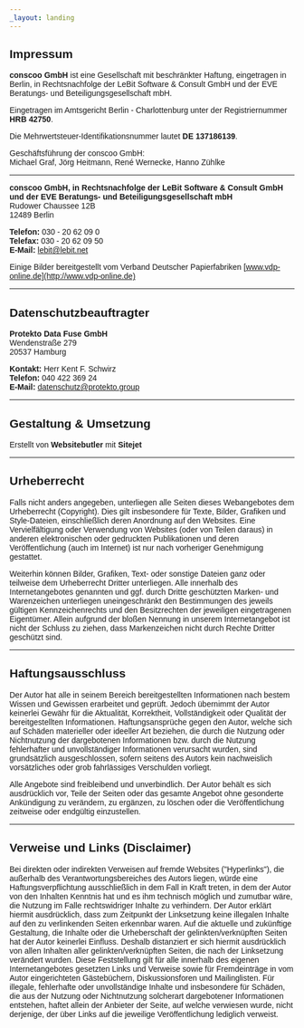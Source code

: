 ```yaml
---
_layout: landing
---
```


<style>
body {
    font-family: "Century Gothic", "CenturyGothic", "AppleGothic", sans-serif;
}
</style>

## Impressum

**conscoo GmbH** ist eine Gesellschaft mit beschränkter Haftung, eingetragen in Berlin, in Rechtsnachfolge der LeBit Software & Consult GmbH und der EVE Beratungs- und Beteiligungsgesellschaft mbH.

Eingetragen im Amtsgericht Berlin - Charlottenburg unter der Registriernummer **HRB 42750**.

Die Mehrwertsteuer-Identifikationsnummer lautet **DE 137186139**.

Geschäftsführung der conscoo GmbH:  
Michael Graf, Jörg Heitmann, René Wernecke, Hanno Zühlke

---

**conscoo GmbH, in Rechtsnachfolge der LeBit Software & Consult GmbH und der EVE Beratungs- und Beteiligungsgesellschaft mbH**  
Rudower Chaussee 12B  
12489 Berlin

**Telefon:** 030 - 20 62 09 0  
**Telefax:** 030 - 20 62 09 50  
**E-Mail:** [lebit@lebit.net](mailto:lebit@lebit.net)

Einige Bilder bereitgestellt vom Verband Deutscher Papierfabriken [www.vdp-online.de](http://www.vdp-online.de)

---

## Datenschutzbeauftragter

**Protekto Data Fuse GmbH**  
Wendenstraße 279  
20537 Hamburg

**Kontakt:** Herr Kent F. Schwirz  
**Telefon:** 040 422 369 24  
**E-Mail:** [datenschutz@protekto.group](mailto:datenschutz@protekto.group)

---

## Gestaltung & Umsetzung

Erstellt von **Websitebutler** mit **Sitejet**

---

## Urheberrecht

Falls nicht anders angegeben, unterliegen alle Seiten dieses Webangebotes dem Urheberrecht (Copyright). Dies gilt insbesondere für Texte, Bilder, Grafiken und Style-Dateien, einschließlich deren Anordnung auf den Websites. Eine Vervielfältigung oder Verwendung von Websites (oder von Teilen daraus) in anderen elektronischen oder gedruckten Publikationen und deren Veröffentlichung (auch im Internet) ist nur nach vorheriger Genehmigung gestattet.

Weiterhin können Bilder, Grafiken, Text- oder sonstige Dateien ganz oder teilweise dem Urheberrecht Dritter unterliegen. Alle innerhalb des Internetangebotes genannten und ggf. durch Dritte geschützten Marken- und Warenzeichen unterliegen uneingeschränkt den Bestimmungen des jeweils gültigen Kennzeichenrechts und den Besitzrechten der jeweiligen eingetragenen Eigentümer. Allein aufgrund der bloßen Nennung in unserem Internetangebot ist nicht der Schluss zu ziehen, dass Markenzeichen nicht durch Rechte Dritter geschützt sind.

---

## Haftungsausschluss

Der Autor hat alle in seinem Bereich bereitgestellten Informationen nach bestem Wissen und Gewissen erarbeitet und geprüft. Jedoch übernimmt der Autor keinerlei Gewähr für die Aktualität, Korrektheit, Vollständigkeit oder Qualität der bereitgestellten Informationen. Haftungsansprüche gegen den Autor, welche sich auf Schäden materieller oder ideeller Art beziehen, die durch die Nutzung oder Nichtnutzung der dargebotenen Informationen bzw. durch die Nutzung fehlerhafter und unvollständiger Informationen verursacht wurden, sind grundsätzlich ausgeschlossen, sofern seitens des Autors kein nachweislich vorsätzliches oder grob fahrlässiges Verschulden vorliegt.

Alle Angebote sind freibleibend und unverbindlich. Der Autor behält es sich ausdrücklich vor, Teile der Seiten oder das gesamte Angebot ohne gesonderte Ankündigung zu verändern, zu ergänzen, zu löschen oder die Veröffentlichung zeitweise oder endgültig einzustellen.

---

## Verweise und Links (Disclaimer)

Bei direkten oder indirekten Verweisen auf fremde Websites ("Hyperlinks"), die außerhalb des Verantwortungsbereiches des Autors liegen, würde eine Haftungsverpflichtung ausschließlich in dem Fall in Kraft treten, in dem der Autor von den Inhalten Kenntnis hat und es ihm technisch möglich und zumutbar wäre, die Nutzung im Falle rechtswidriger Inhalte zu verhindern. Der Autor erklärt hiermit ausdrücklich, dass zum Zeitpunkt der Linksetzung keine illegalen Inhalte auf den zu verlinkenden Seiten erkennbar waren. Auf die aktuelle und zukünftige Gestaltung, die Inhalte oder die Urheberschaft der gelinkten/verknüpften Seiten hat der Autor keinerlei Einfluss. Deshalb distanziert er sich hiermit ausdrücklich von allen Inhalten aller gelinkten/verknüpften Seiten, die nach der Linksetzung verändert wurden. Diese Feststellung gilt für alle innerhalb des eigenen Internetangebotes gesetzten Links und Verweise sowie für Fremdeinträge in vom Autor eingerichteten Gästebüchern, Diskussionsforen und Mailinglisten. Für illegale, fehlerhafte oder unvollständige Inhalte und insbesondere für Schäden, die aus der Nutzung oder Nichtnutzung solcherart dargebotener Informationen entstehen, haftet allein der Anbieter der Seite, auf welche verwiesen wurde, nicht derjenige, der über Links auf die jeweilige Veröffentlichung lediglich verweist.
